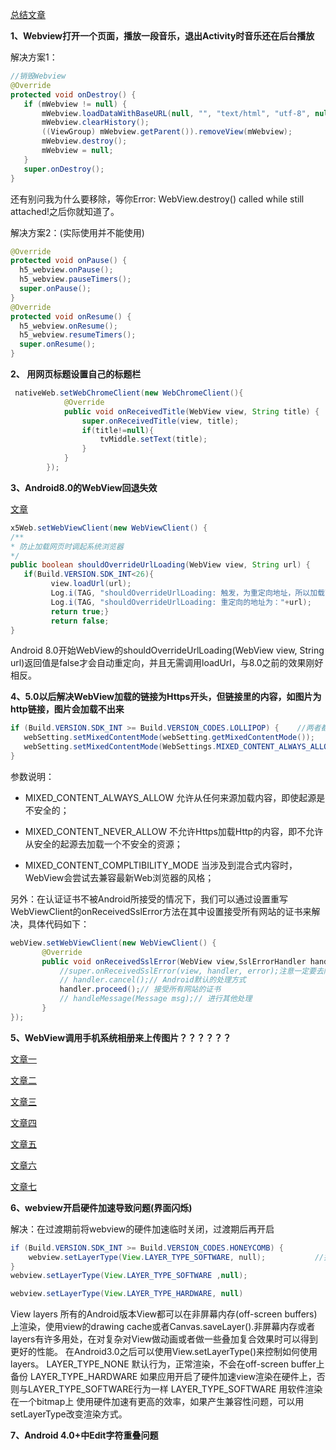 [总结文章](https://mp.weixin.qq.com/s/HFUXbJwqp6hC7Bb8wR0Svw)

**1、Webview打开一个页面，播放一段音乐，退出Activity时音乐还在后台播放**

   解决方案1：

   ```java
   //销毁Webview
   @Override
   protected void onDestroy() {
      if (mWebview != null) {
          mWebview.loadDataWithBaseURL(null, "", "text/html", "utf-8", null);
          mWebview.clearHistory();
          ((ViewGroup) mWebview.getParent()).removeView(mWebview);
          mWebview.destroy();
          mWebview = null;
      }
      super.onDestroy();
   }
   ```

   还有别问我为什么要移除，等你Error: WebView.destroy() called while still attached!之后你就知道了。 

   解决方案2：(实际使用并不能使用)

   ```java
   @Override
   protected void onPause() {
     h5_webview.onPause();
     h5_webview.pauseTimers();
     super.onPause();
   }
   @Override
   protected void onResume() {
     h5_webview.onResume();
     h5_webview.resumeTimers();
     super.onResume();
   }
   ```

**2、 用网页标题设置自己的标题栏**

   ```java
    nativeWeb.setWebChromeClient(new WebChromeClient(){
               @Override
               public void onReceivedTitle(WebView view, String title) {      //设置自己的标题栏
                   super.onReceivedTitle(view, title);
                   if(title!=null){
                       tvMiddle.setText(title);
                   }
               }
           });
   ```

**3、Android8.0的WebView回退失效**

[文章](https://blog.csdn.net/SilenceOO/article/details/80058487)

   ```java
   x5Web.setWebViewClient(new WebViewClient() {
   /**
   * 防止加载网页时调起系统浏览器
   */
   public boolean shouldOverrideUrlLoading(WebView view, String url) {     //8.0以后返回false才会重定向，并且无需调用loadUrl
      if(Build.VERSION.SDK_INT<26){
            view.loadUrl(url);
            Log.i(TAG, "shouldOverrideUrlLoading: 触发，为重定向地址，所以加载两次");
            Log.i(TAG, "shouldOverrideUrlLoading: 重定向的地址为："+url);
            return true;}
            return false;
   }
   ```

   Android 8.0开始WebView的shouldOverrideUrlLoading(WebView view, String url)返回值是false才会自动重定向，并且无需调用loadUrl，与8.0之前的效果刚好相反。 

**4、5.0以后解决WebView加载的链接为Https开头，但链接里的内容，如图片为http链接，图片会加载不出来**

```java
if (Build.VERSION.SDK_INT >= Build.VERSION_CODES.LOLLIPOP) {    //两者都可以    			 
   webSetting.setMixedContentMode(webSetting.getMixedContentMode()); 
   webSetting.setMixedContentMode(WebSettings.MIXED_CONTENT_ALWAYS_ALLOW);
}
```

参数说明：  

- MIXED_CONTENT_ALWAYS_ALLOW 允许从任何来源加载内容，即使起源是不安全的；

- MIXED_CONTENT_NEVER_ALLOW 不允许Https加载Http的内容，即不允许从安全的起源去加载一个不安全的资源；

- MIXED_CONTENT_COMPLTIBILITY_MODE 当涉及到混合式内容时，WebView会尝试去兼容最新Web浏览器的风格；

另外：在认证证书不被Android所接受的情况下，我们可以通过设置重写WebViewClient的onReceivedSslError方法在其中设置接受所有网站的证书来解决，具体代码如下： 

```java
webView.setWebViewClient(new WebViewClient() {
       @Override
       public void onReceivedSslError(WebView view,SslErrorHandler handler, SslError error) {
           //super.onReceivedSslError(view, handler, error);注意一定要去除这行代码，否则设置无效。
           // handler.cancel();// Android默认的处理方式
           handler.proceed();// 接受所有网站的证书
           // handleMessage(Message msg);// 进行其他处理
       }
});
```

**5、WebView调用手机系统相册来上传图片？？？？？？**

[文章一](https://blog.csdn.net/yuzhiqiang_1993/article/details/76228541)

[文章二](https://blog.csdn.net/yuzhiqiang_1993/article/details/74012067)

[文章三](https://blog.csdn.net/qq_35070105/article/details/75546374)

[文章四](https://blog.csdn.net/github_38516987/article/details/77988182)

[文章五](https://blog.csdn.net/taohai123/article/details/53302405)

[文章六](https://blog.csdn.net/qq_34829270/article/details/80207293)

[文章七](https://blog.csdn.net/qq_21138819/article/details/56676007)

**6、webview开启硬件加速导致问题(界面闪烁)**

解决：在过渡期前将webview的硬件加速临时关闭，过渡期后再开启
```java
if (Build.VERSION.SDK_INT >= Build.VERSION_CODES.HONEYCOMB) {       
    webview.setLayerType(View.LAYER_TYPE_SOFTWARE, null);   		//指定支持此视图层的类型
} 
webview.setLayerType(View.LAYER_TYPE_SOFTWARE ,null);

webview.setLayerType(View.LAYER_TYPE_HARDWARE, null) 
```

View layers 
所有的Android版本View都可以在非屏幕内存(off-screen buffers)上渲染，使用view的drawing cache或者Canvas.saveLayer().非屏幕内存或者layers有许多用处，在对复杂对View做动画或者做一些叠加复合效果时可以得到更好的性能。 
在Android3.0之后可以使用View.setLayerType()来控制如何使用layers。
LAYER_TYPE_NONE 默认行为，正常渲染，不会在off-screen buffer上备份
LAYER_TYPE_HARDWARE 如果应用开启了硬件加速view渲染在硬件上，否则与LAYER_TYPE_SOFTWARE行为一样
LAYER_TYPE_SOFTWARE 用软件渲染在一个bitmap上
使用硬件加速有更高的效率，如果产生兼容性问题，可以用setLayerType改变渲染方式。


**7、Android 4.0+中Edit字符重叠问题**





